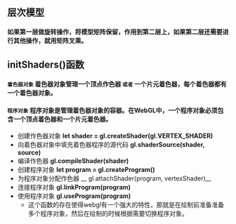 ## 层次模型
#### 如果第一层做旋转操作，将模型矩阵保留，作用到第二层上，如果第二层还需要进行其他操作，就用矩阵叉乘。
## initShaders()函数
#### __`着色器对象`__ 着色器对象管理一个顶点作色器 __`或者`__ 一个片元着色器，每个着色器都有一个着色器对象。
#### __`程序对象`__ 程序对象是管理着色器对象的容器。在WebGL中，一个程序对象必须包含一个顶点着色器和一个片元着色器。
* 创建作色器对象 __let shader = gl.createShader(gl.VERTEX_SHADER)__
* 向着色器对象中填充着色器程序的源代码 __gl.shaderSource(shader, source)__
* 编译作色器 __gl.compileShader(shader)__
* 创建程序对象 __let program = gl.createProgram()__
* 为程序对象分配作色器 __ gl.attachShader(program, vertexShader)__
* 连接程序对象 __gl.linkProgram(program)__
* 使用程序对象 __gl.useProgram(program)__
  * 这个函数的存在使得webgl有一个强大的特性，那就是在绘制前准备准备多个程序对象，然后在绘制的时候根据需要切换程序对象。